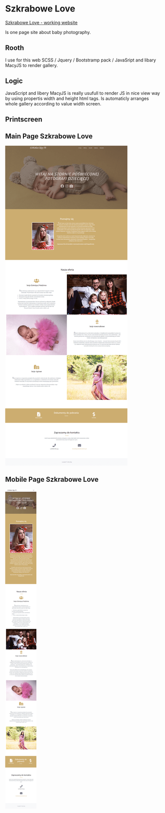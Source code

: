 # Szkrabowe Love

[Szkrabowe  Love - working website](http://www.szkrabowelove.pl/)

Is one page site about baby photography.

## Rooth

I use for this web SCSS / Jquery / Bootstramp pack / JavaSript and libary MacyJS to render gallery.


## Logic

JavaScript and libery MacyJS is really usufull to render JS in nice view way by using propertis
width and height html tags. Is automaticly arranges whole gallery according to value width screen.


## Printscreen

## Main Page Szkrabowe Love 
![Main page](https://github.com/MIBuczek/Szkrabowe-Love/blob/master/szkrabowe-love-full.png)

## Mobile Page Szkrabowe Love
![Main page](https://github.com/MIBuczek/Szkrabowe-Love/blob/master/szkrabowe-love-mobile.png)
